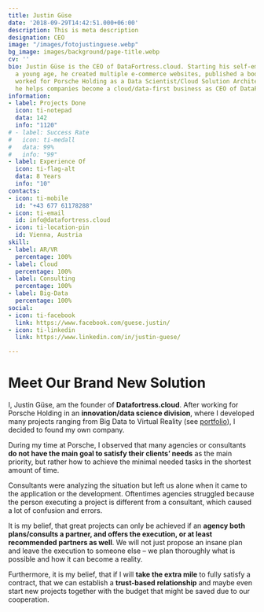 ```yaml
---
title: Justin Güse
date: '2018-09-29T14:42:51.000+06:00'
description: This is meta description
designation: CEO
image: "/images/fotojustinguese.webp"
bg_image: images/background/page-title.webp
cv: ''
bio: Justin Güse is the CEO of DataFortress.cloud. Starting his self-employment at
  a young age, he created multiple e-commerce websites, published a book, and finally
  worked for Porsche Holding as a Data Scientist/Cloud Solution Architect. Nowadays
  he helps companies become a cloud/data-first business as CEO of DataFortress.cloud
information:
- label: Projects Done
  icon: ti-notepad
  data: 142
  info: "1120"
# - label: Success Rate
#   icon: ti-medall
#   data: 99%
#   info: "99"
- label: Experience Of
  icon: ti-flag-alt
  data: 8 Years
  info: "10"
contacts:
- icon: ti-mobile
  id: "+43 677 61178288"
- icon: ti-email
  id: info@datafortress.cloud
- icon: ti-location-pin
  id: Vienna, Austria
skill:
- label: AR/VR
  percentage: 100%
- label: Cloud
  percentage: 100%
- label: Consulting
  percentage: 100%
- label: Big-Data
  percentage: 100%
social:
- icon: ti-facebook
  link: https://www.facebook.com/guese.justin/
- icon: ti-linkedin
  link: https://www.linkedin.com/in/justin-guese/

---
```

# Meet Our Brand New Solution

I, Justin Güse, am the founder of **Datafortress.cloud**. After working for Porsche Holding in an **innovation/data science division**, where I developed many projects ranging from Big Data to Virtual Reality (see [portfolio](/project)), I decided to found my own company.

During my time at Porsche, I observed that many agencies or consultants **do not have the main goal to satisfy their clients’ needs** as the main priority, but rather how to achieve the minimal needed tasks in the shortest amount of time.

Consultants were analyzing the situation but left us alone when it came to the application or the development. Oftentimes agencies struggled because the person executing a project is different from a consultant, which caused a lot of confusion and errors.

It is my belief, that great projects can only be achieved if an **agency both plans/consults a partner, and offers the execution, or at least recommended partners as well**. We will not just propose an insane plan and leave the execution to someone else – we plan thoroughly what is possible and how it can become a reality.

Furthermore, it is my belief, that if I will **take the extra mile** to fully satisfy a contract, that we can establish a **trust-based relationship** and maybe even start new projects together with the budget that might be saved due to our cooperation.
